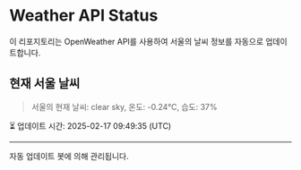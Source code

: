 
# Weather API Status

이 리포지토리는 OpenWeather API를 사용하여 서울의 날씨 정보를 자동으로 업데이트합니다.

## 현재 서울 날씨
> 서울의 현재 날씨: clear sky, 온도: -0.24°C, 습도: 37%

⏳ 업데이트 시간: 2025-02-17 09:49:35 (UTC)

---
자동 업데이트 봇에 의해 관리됩니다.
